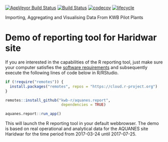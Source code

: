 [![AppVeyor Build Status](https://ci.appveyor.com/api/projects/status/4wwur7ep1gmcyx8k?svg=true)](https://ci.appveyor.com/project/KWB-R/kwb-pilot) 
[![Build Status](https://travis-ci.org/KWB-R/kwb.pilot.svg?branch=master)](https://travis-ci.org/KWB-R/kwb.pilot) 
[![codecov](https://codecov.io/github/KWB-R/kwb.pilot/branch/master/graphs/badge.svg)](https://codecov.io/github/KWB-R/kwb.pilot)
[![lifecycle](https://img.shields.io/badge/lifecycle-stable-brightgreen.svg)](https://www.tidyverse.org/lifecycle/#stable) 


Importing, Aggregating and Visualising Data From KWB Pilot Plants

# Demo of reporting tool for Haridwar site   

If you are interested in the capabilities of the R reporting tool, just make sure your computer satisfies the [software requirements](articles/A1_installation.html#pre-required-software) and subsequently execute the following lines of code below in R/RStudio. 

```r
if (!require("remotes")) {
  install.packages("remotes", repos = "https://cloud.r-project.org")
}

remotes::install_github("kwb-r/aquanes.report", 
                         dependencies = TRUE)

aquanes.report::run_app()

```

This will launch the R reporting tool in your default webbrowser. The demo is based on real operational and analytical data for the AQUANES site Haridwar for the time period from 2017-03-24 until 2017-07-25. 
